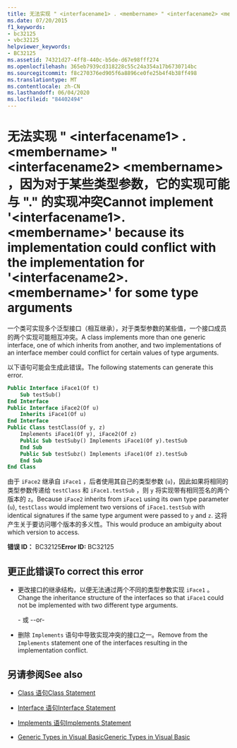 ```yaml
---
title: 无法实现 " <interfacename1> . <membername> " <interfacename2> <membername> ，因为对于某些类型参数，它的实现可能与 "." 的实现冲突
ms.date: 07/20/2015
f1_keywords:
- bc32125
- vbc32125
helpviewer_keywords:
- BC32125
ms.assetid: 74321d27-4ff8-440c-b5de-d67e98fff274
ms.openlocfilehash: 365eb7939cd318228c55c24a354a17b6730714bc
ms.sourcegitcommit: f8c270376ed905f6a8896ce0fe25b4f4b38ff498
ms.translationtype: MT
ms.contentlocale: zh-CN
ms.lasthandoff: 06/04/2020
ms.locfileid: "84402494"
---
```

# <a name="cannot-implement-interfacename1membername-because-its-implementation-could-conflict-with-the-implementation-for-interfacename2membername-for-some-type-arguments"></a><span data-ttu-id="c5db6-102">无法实现 " \<interfacename1> . \<membername> " \<interfacename2> \<membername> ，因为对于某些类型参数，它的实现可能与 "." 的实现冲突</span><span class="sxs-lookup"><span data-stu-id="c5db6-102">Cannot implement '\<interfacename1>.\<membername>' because its implementation could conflict with the implementation for '\<interfacename2>.\<membername>' for some type arguments</span></span>
<span data-ttu-id="c5db6-103">一个类可实现多个泛型接口（相互继承），对于类型参数的某些值，一个接口成员的两个实现可能相互冲突。</span><span class="sxs-lookup"><span data-stu-id="c5db6-103">A class implements more than one generic interface, one of which inherits from another, and two implementations of an interface member could conflict for certain values of type arguments.</span></span>  
  
 <span data-ttu-id="c5db6-104">以下语句可能会生成此错误。</span><span class="sxs-lookup"><span data-stu-id="c5db6-104">The following statements can generate this error.</span></span>  
  
```vb  
Public Interface iFace1(Of t)  
    Sub testSub()  
End Interface  
Public Interface iFace2(Of u)  
    Inherits iFace1(Of u)  
End Interface  
Public Class testClass(Of y, z)  
    Implements iFace1(Of y), iFace2(Of z)  
    Public Sub testSuby() Implements iFace1(Of y).testSub  
    End Sub  
    Public Sub testSubz() Implements iFace1(Of z).testSub  
    End Sub  
End Class  
```  
  
 <span data-ttu-id="c5db6-105">由于 `iFace2` 继承自 `iFace1` ，后者使用其自己的类型参数 (`u`)，因此如果将相同的类型参数传递给 `testClass` 和 `iFace1.testSub` ，则 `y` 将实现带有相同签名的两个版本的 `z`。</span><span class="sxs-lookup"><span data-stu-id="c5db6-105">Because `iFace2` inherits from `iFace1` using its own type parameter (`u`), `testClass` would implement two versions of `iFace1.testSub` with identical signatures if the same type argument were passed to `y` and `z`.</span></span> <span data-ttu-id="c5db6-106">这将产生关于要访问哪个版本的多义性。</span><span class="sxs-lookup"><span data-stu-id="c5db6-106">This would produce an ambiguity about which version to access.</span></span>  
  
 <span data-ttu-id="c5db6-107">**错误 ID：** BC32125</span><span class="sxs-lookup"><span data-stu-id="c5db6-107">**Error ID:** BC32125</span></span>  
  
## <a name="to-correct-this-error"></a><span data-ttu-id="c5db6-108">更正此错误</span><span class="sxs-lookup"><span data-stu-id="c5db6-108">To correct this error</span></span>  
  
- <span data-ttu-id="c5db6-109">更改接口的继承结构，以便无法通过两个不同的类型参数实现 `iFace1` 。</span><span class="sxs-lookup"><span data-stu-id="c5db6-109">Change the inheritance structure of the interfaces so that `iFace1` could not be implemented with two different type arguments.</span></span>  
  
     <span data-ttu-id="c5db6-110">\- 或 -</span><span class="sxs-lookup"><span data-stu-id="c5db6-110">-or-</span></span>  
  
- <span data-ttu-id="c5db6-111">删除 `Implements` 语句中导致实现冲突的接口之一。</span><span class="sxs-lookup"><span data-stu-id="c5db6-111">Remove from the `Implements` statement one of the interfaces resulting in the implementation conflict.</span></span>  
  
## <a name="see-also"></a><span data-ttu-id="c5db6-112">另请参阅</span><span class="sxs-lookup"><span data-stu-id="c5db6-112">See also</span></span>

- [<span data-ttu-id="c5db6-113">Class 语句</span><span class="sxs-lookup"><span data-stu-id="c5db6-113">Class Statement</span></span>](../language-reference/statements/class-statement.md)
- [<span data-ttu-id="c5db6-114">Interface 语句</span><span class="sxs-lookup"><span data-stu-id="c5db6-114">Interface Statement</span></span>](../language-reference/statements/interface-statement.md)
- [<span data-ttu-id="c5db6-115">Implements 语句</span><span class="sxs-lookup"><span data-stu-id="c5db6-115">Implements Statement</span></span>](../language-reference/statements/implements-statement.md)

- [<span data-ttu-id="c5db6-116">Generic Types in Visual Basic</span><span class="sxs-lookup"><span data-stu-id="c5db6-116">Generic Types in Visual Basic</span></span>](../programming-guide/language-features/data-types/generic-types.md)
